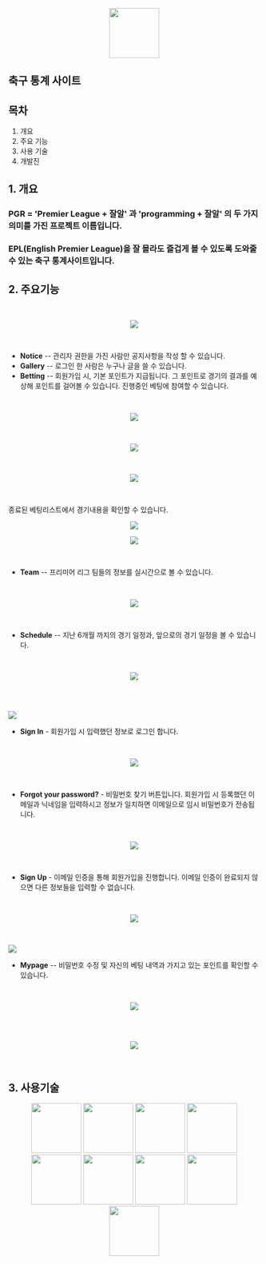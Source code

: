 <p align="center">
    <img src="/image/mainLogo.png" width="100px">
</p>

## 축구 통계 사이트

## 목차

1. 개요
2. 주요 기능
3. 사용 기술 
4. 개발진

## 1. 개요
### PGR = 'Premier League + 잘알' 과 'programming + 잘알' 의 두 가지 의미를 가진 프로젝트 이름입니다.
### EPL(English Premier League)을 잘 몰라도 즐겁게 볼 수 있도록 도와줄 수 있는 축구 통계사이트입니다.

## 2. 주요기능
<br>
<p align="center">
    <img src="/image/menu.png">
</p>
<br>

* **Notice** -- 관리자 권한을 가진 사람만 공지사항을 작성 할 수 있습니다.
* **Gallery** -- 로그인 한 사람은 누구나 글을 쓸 수 있습니다.
* **Betting** -- 회원가입 시, 기본 포인트가 지급됩니다. 그 포인트로 경기의 결과를 예상해 포인트를 걸어볼 수 있습니다.
진행중인 베팅에 참여할 수 있습니다.
<br>
<p align="center">
    <img src="/image/gamelist.png">
</p>

<br>
<p align="center">
    <img src="/image/베팅룸1.png">
</p>

<br>
<p align="center">
    <img src="/image/베팅룸2.png">
</p>
<br>

종료된 베팅리스트에서 경기내용을 확인할 수 있습니다.
<br>
<p align="center">
    <img src="/image/endgamelist.png">
</p>
<p align="center">
    <img src="/image/endgame.png">
</p>
<br>



* **Team** -- 프리미어 리그 팀들의 정보를 실시간으로 볼 수 있습니다.
<br>
<p align="center">
    <img src="/image/team.png">
</p>
<br>

* **Schedule** -- 지난 6개월 까지의 경기 일정과, 앞으로의 경기 일정을 볼 수 있습니다.
<br>
<p align="center">
    <img src="/image/schedule.png">
</p>
<br>
<br>
<p>
    <img src="/image/LoginMenu.png">
<p>

* **Sign In** - 회원가입 시 입력했던 정보로 로그인 합니다.
<br>
<p align="center">
    <img src="/image/SignIn.png">
</p>
<br>

* **Forgot your password?** - 비밀번호 찾기 버튼입니다. 회원가입 시 등록했던 이메일과 닉네임을 입력하시고 정보가 일치하면 이메일으로 임시 비밀번호가 전송됩니다.
<br>
<p align="center">
    <img src="/image/FindPw.png">
</p>
<br>



* **Sign Up** - 이메일 인증을 통해 회원가입을 진행합니다. 이메일 인증이 완료되지 않으면 다른 정보들을 입력할 수 없습니다.
<br>
<p align="center">
   <img src="/image/SignUp.png">
<p>
<br>
    
<p>
    <img src="/image/MypageBtn.png">
</p>

* **Mypage** -- 비밀번호 수정 및 자신의 베팅 내역과 가지고 있는 포인트를 확인할 수 있습니다.
<br>
<p align="center">
    <img src="/image/마이페이지11.png">
</p>
<br>

<br>
<p align="center">
    <img src="/image/마이페이지22.png">
</p>
<br>

## 3. 사용기술
<p align="center">
<img src="https://user-images.githubusercontent.com/68638065/112794367-bd009b00-90a1-11eb-9ac5-45936c12c2bf.png" height="100px">
<img src="https://user-images.githubusercontent.com/68638065/112794686-4021f100-90a2-11eb-899b-08eabb3a68c0.png" height="100px">
<img src="https://user-images.githubusercontent.com/68638065/112795727-e4586780-90a3-11eb-9381-ddb85bb90be2.png" height="100px">
<img src="https://user-images.githubusercontent.com/68638065/112795766-f2a68380-90a3-11eb-8aa8-3098b2118b18.png" height="100px">
<img src="https://user-images.githubusercontent.com/68638065/112795850-1669c980-90a4-11eb-8ec3-3d3fc9eba1d1.png" height="100px">
<img src="https://user-images.githubusercontent.com/68638065/112795937-36998880-90a4-11eb-9e67-5bb46cb423b2.png" height="100px">
<img src="https://user-images.githubusercontent.com/68638065/112986749-db978c80-919c-11eb-8867-3b23b32e1f2f.png" height="100px">
<img src="https://user-images.githubusercontent.com/68638065/112986778-e6eab800-919c-11eb-9185-e81fc2b9e81c.png" height="100px">
<img src="https://user-images.githubusercontent.com/68638065/112986835-fb2eb500-919c-11eb-8917-539301797403.png" height="100px">
</p>


